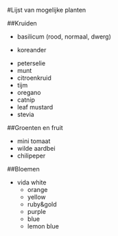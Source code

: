 #Lijst van mogelijke planten 


##Kruiden

* basilicum (rood, normaal, dwerg)
+ koreander
* peterselie
* munt 
* citroenkruid
* tijm
* oregano
* catnip
* leaf mustard
* stevia


##Groenten en fruit
* mini tomaat
* wilde aardbei
* chilipeper


##Bloemen
* vida white
    - orange
    - yellow
    - ruby&gold
    - purple
    - blue
    - lemon blue
    
